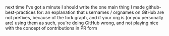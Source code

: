 next time I've got a minute I should write the one main thing I made github-best-practices for: an explanation that usernames / orgnames on GitHub are not prefixes, because of the fork graph, and if your org is (or you personally are) using them as such, you're doing GitHub wrong, and not playing nice with the concept of contributions in PR form
